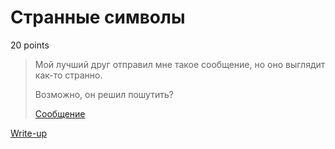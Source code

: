 # Странные символы

20 points

> Мой лучший друг отправил мне такое сообщение, но оно выглядит как-то странно.
>
> Возможно, он решил пошутить?
>
> [Сообщение](public/message.png)

[Write-up](WRITEUP.md)